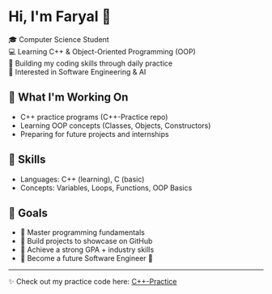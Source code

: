 # Hi, I'm Faryal 👋

🎓 Computer Science Student  
💻 Learning C++ & Object-Oriented Programming (OOP)  
🚀 Building my coding skills through daily practice  
🌱 Interested in Software Engineering & AI  

## 🔹 What I'm Working On
- C++ practice programs (C++-Practice repo)  
- Learning OOP concepts (Classes, Objects, Constructors)  
- Preparing for future projects and internships  

## 🔹 Skills
- Languages: C++ (learning), C (basic)  
- Concepts: Variables, Loops, Functions, OOP Basics  

## 🔹 Goals
- 📌 Master programming fundamentals  
- 📌 Build projects to showcase on GitHub  
- 📌 Achieve a strong GPA + industry skills  
- 📌 Become a future Software Engineer 🚀  

---
✨ Check out my practice code here: [C++-Practice](https://github.com/YourUsername/C-Practice)
<!--
**faryal-ali-baig/faryal-ali-baig** is a ✨ _special_ ✨ repository because its `README.md` (this file) appears on your GitHub profile.

Here are some ideas to get you started:

- 🔭 I’m currently working on ...
- 🌱 I’m currently learning ...
- 👯 I’m looking to collaborate on ...
- 🤔 I’m looking for help with ...
- 💬 Ask me about ...
- 📫 How to reach me: ...
- 😄 Pronouns: ...
- ⚡ Fun fact: ...
-->
